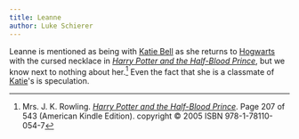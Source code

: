 ```yaml
---
title: Leanne
author: Luke Schierer
---
```


Leanne is mentioned as being with [Katie Bell] as she returns to [Hogwarts] with the cursed necklace in _[Harry Potter and the Half-Blood Prince]_, but we know next to nothing about her.[^250808-1]  Even the fact that she is a classmate of [Katie]'s is speculation.

[Katie]: ../Bell/Katie
[Katie Bell]: ../Bell/Katie
[Hogwarts]: /Harrypedia/Hogwarts

[^250808-1]: Mrs. J. K. Rowling. _[Harry Potter and the Half-Blood Prince]_. Page 207 of 543 (American Kindle Edition). copyright © 2005 ISBN 978-1-78110-054-7

[Harry Potter and the Half-Blood Prince]: https://www.librarything.com/work/1133624
